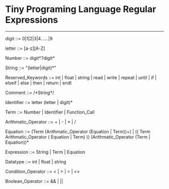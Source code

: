# Tiny Programing Language Regular Expressions
______________________________________________

digit ::= 0|1|2|3|4......|9

letter ::= [a-z][A-Z]

Number ::= digit*.?digit*

String ::= "(letter|digit)*"

Reserved_Keywords ::=  int | float | string | read | write |
repeat | until | if | elseif | else | then | return | endl

Comment ::= /\*String\*\/

Identifier ::= letter (letter | digit)*

Term ::= Number | Identifier | Function_Call

Arithmatic_Operator ::= + | - | * | /

Equation ::=  (Term (Arithmatic_Operator (Equation | Term))+) | (\( Term Arithmatic_Operator ( Equation | Term) \)) (Arithmatic_Operator (Term | Equation))*

Expression ::= String | Term | Equation

Datatype ::= int | float | string

Condition_Operator ::= < | > | = | <>

Boolean_Operator ::= && | \|\|